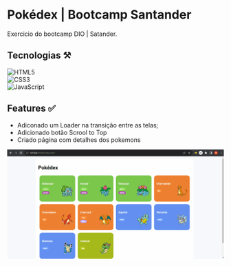 # Pokédex | Bootcamp Santander

Exercicio do bootcamp DIO | Satander.

## Tecnologias ⚒️
![HTML5](https://img.shields.io/badge/html5-%23E34F26.svg?style=for-the-badge&logo=html5&logoColor=white)
<br>
![CSS3](https://img.shields.io/badge/css3-%231572B6.svg?style=for-the-badge&logo=css3&logoColor=white)
<br>
![JavaScript](https://img.shields.io/badge/javascript-%23323330.svg?style=for-the-badge&logo=javascript&logoColor=%23F7DF1E)

## Features ✅

-   Adiconado um Loader na transição entre as telas;
-   Adicionado botão Scrool to Top
- Criado página com detalhes dos pokemons

![](assets/gif/pokedexGif.gif)